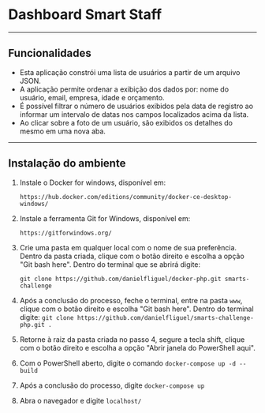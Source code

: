 # Dashboard Smart Staff
---

## Funcionalidades
* Esta aplicação constrói uma lista de usuários a partir de um arquivo JSON.
* A aplicação permite ordenar a exibição dos dados por: nome do usuário, email, empresa, idade e orçamento.
* É possível filtrar o número de usuários exibidos pela data de registro ao informar um intervalo de datas nos campos localizados acima da lista.
* Ao clicar sobre a foto de um usuário, são exibidos os detalhes do mesmo em uma nova aba.
---

## Instalação do ambiente
1. Instale o Docker for windows, disponível em:
    
    `https://hub.docker.com/editions/community/docker-ce-desktop-windows/`

2. Instale a ferramenta Git for Windows, disponível em:

    `https://gitforwindows.org/`

4. Crie uma pasta em qualquer local com o nome de sua preferência. Dentro da pasta criada, clique com o botão direito e escolha a opção "Git bash here". Dentro do terminal que se abrirá digite:

    `git clone https://github.com/danielfliguel/docker-php.git smarts-challenge`

5. Após a conclusão do processo, feche o terminal, entre na pasta `www`, clique com o botão direito e escolha "Git bash here". Dentro do terminal digite:
    `git clone https://github.com/danielfliguel/smarts-challenge-php.git .`

6. Retorne à raiz da pasta criada no passo 4, segure a tecla shift, clique com o botão direito e escolha a opção "Abrir janela do PowerShell aqui".

7. Com o PowerShell aberto, digite o comando `docker-compose up -d --build`

8. Após a conclusão do processo, digite `docker-compose up`

9. Abra o navegador e digite `localhost/`